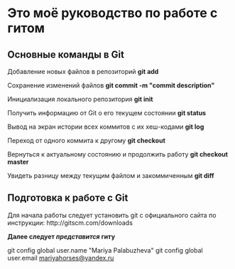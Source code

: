 # Это моё руководство по работе с гитом 

## Основные команды в Git
Добавление новых файлов в репозиторий
**git add**

 Сохранение изменений файлов
 **git commit ­-m "commit description"**

 Инициализация локального репозитория
 **git init**

 Получить информацию от Git о его текущем состоянии
 **git status**

 Вывод на экран истории всех коммитов с их хеш-кодами
 **git log**

 Переход от одного коммита к другому
 **git checkout**

 Вернуться к актуальному состоянию и продолжить работу
 **git checkout master**

 Увидеть разницу между текущим файлом и закоммиченным
 **git diff**

 ## Подготовка к работе с Git

Для начала работы следует установить git с официального сайта по инструкции: http://git­scm.com/downloads

**Далее следует *представится* гиту**

git config ­­global user.name "Mariya Palabuzheva" 
git config ­­global user.email mariyahorses@yandex.ru